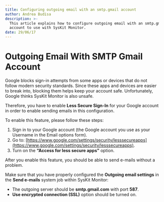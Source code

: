 ```yaml
---
title: Configuring outgoing email with an smtp.gmail account
author: Andrea Budisa
description: >-
  This article explains how to configure outgoing email with an smtp.gmail
  account to use with SysKit Monitor.
date: 29/06/17
---
```


# Outgoing Email With SMTP Gmail Account

Google blocks sign-in attempts from some apps or devices that do not follow modern security standards. Since these apps and devices are easier to break into, blocking them helps keep your account safe. Unfortunately, Google thinks SysKit Monitor is also unsafe.

Therefore, you have to enable **Less Secure Sign-In** for your Google account in order to enable sending emails in this configuration.

To enable this feature, please follow these steps:

1. Sign in to your Google account \(the Google account you use as your Username in the Email options form\).
2. Go to: [https://www.google.com/settings/security/lesssecureapps](https://www.google.com/settings/security/lesssecureapps).
3. Turn on the **“Access for less secure apps”** option.

After you enable this feature, you should be able to send e-mails without a problem.

Make sure that you have properly configured the **Outgoing email settings** in the **Send e-mails** system job within SysKit Monitor:

* The outgoing server should be **smtp.gmail.com** with port **587**.
* **Use encrypted connection \(SSL\)** option should be turned on.

